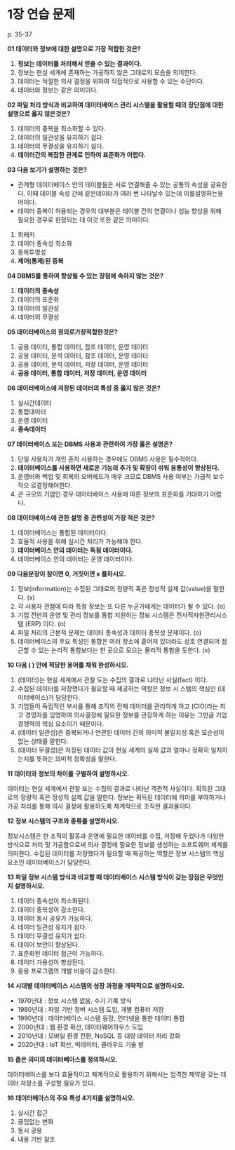# 1장 연습 문제

p. 35-37

**01 데이터와 정보에 대한 설명으로 가장 적합한 것은?**

1. **정보는 데이터를 처리해서 얻을 수 있는 결과이다.**
2. 정보는 현실 세계에 존재하는 가공하지 않은 그대로의 모습을 의미한다.
3. 데이터는 적절한 의사 결정을 위하여 직접적으로 사용할 수 있는 수단이다.
4. 데이터와 정보는 같은 의미이다.

**02 파일 처리 방식과 비교하여 데이터베이스 관리 시스템을 활용할 때의 장단점에 대한 설명으로 옳지 않은것은?**

1. 데이터의 중복을 최소화할 수 있다.
2. 데이터의 일관성을 유지하기 쉽다.
3. 데이터의 무결성을 유지하기 쉽다.
4. **데이터간의 복잡한 관계로 인하여 표준화가 어렵다.**

**03 다음 보기가 설명하는 것은?**

- 관계형 데이터베이스 안의 테이블들은 서로 연결해줄 수 있는 공통의 속성을 공유한다. 이때 테이블 속성 간에 같은데이터가 여러 번 나타날수 있는데 이를설명하는용어이다.
- 데이터 중복이 허용되는 경우의 대부분은 테이블 간의 연결이나 성능 향상을 위해 필요한 경우로 한정되는 데 이것 또한 같은 의미이다.

1. 외래키
2. 데이터 종속성 최소화
3. 중복투명성
4. **제어(통제)된 중복**

**04 DBMS를 통하여 향상될 수 있는 장점에 속하지 않는 것은?**

1. **데이터의 종속성**
2. 데이터의 표준화
3. 데이터의 일관성
4. 데이터의 무결성

**05 데이터베이스의 정의로가장적합한것은?**

1. 공용 데이터, 통합 데이터, 참조 데이터, 운영 데이터
2. 공용 데이터, 분석 데이터, 참조 데이터, 운영 데이터
3. 공용 데이터, 분석 데이터, 저장 데이터, 운영 데이터
4. **공용 데이터, 통합 데이터, 저장 데이터, 운영 데이터**

**06 데이터베이스에 저장된 데이터의 특성 중 옳지 않은 것은?**

1. 실시간데이터
2. 통합데이터
3. 운영 데이터
4. **종속데이터**

**07 데이터베이스 또는 DBMS 사용과 관련하여 가장 옳은 설명은?**

1. 단일 사용자가 개인 혼자 사용하는 경우에도 DBMS 사용은 필수적이다.
2. **데이터베이스를 사용하면 새로운 기능의 추가 및 확장이 쉬워 융통성이 향상된다.**
3. 운영비와 백업 및 회복의 오버헤드가 매우 크므로 DBMS 사용 여부는 가급적 보수적으 로결정해야한다.
4. 큰 규모의 기업인 경우 데이터베이스 사용에 따른 정보의 표준화를 기대하기 어렵다.

**08 데이터베이스에 관한 설명 중 관련성이 가장 적은 것은?**

1. 데이터베이스는 통합된 데이터이다.
2. 효율적 사용을 위해 실시간 처리가 가능해야 한다.
3. **데이터베이스 안의 데이터는 독점 데이터이다.**
4. 데이터베이스 안의 데이터는 운영 데이터이다.

**09 다음문장이 참이면 0, 거짓이면 x 를하시오.**

1. 정보(information)는 수집된 그대로의 정량적 혹은 정성적 실제 값(value)을 말한다. (x)
2. 각 사용자 관점에 따라 특정 정보는 또 다른 누군가에게는 데이터가 될 수 있다. (o)
3. 기업 전반의 운영 및 관리 정보를 통합 지원하는 정보 시스템은 전사적자원관리시스템 (ERP) 이다. (o)
4. 파일 처리의 근본적 문제는 데이터 종속성과 데이터 중복성 문제이다. (o)
5. 데이터베이스의 주요 특성인 통합은 여러 장소에 흩어져 있더라도 상호 연결되어 접근할 수 있는 논리적 통합보다는 한 곳으로 모으는 물리적 통합을 듯한다. (x)

**10 다음 ( ) 안에 적당한 용어를 채워 완성하시오.**

1. (데이터)는 현실 세계에서 관찰 도는 수집의 결과로 냐타난 사실(fact) 이다.
2. 수집된 데이터를 저장했다가 필요할 때 제공하는 역할은 정보 시 스템의 핵심인 (데이터베이스)가 담당한다.
3. 기업들이 독립적인 부서를 통해 조직의 전체 데이터를 관리하게 하고 (CIO)라는 최고 경영자를 임명하여 의사결정에 필요한 정보를 관장하계 하는 이유는 그만큼 기업 경쟁력의 핵심 요소이기 때문이다.
4. (데이터 일관성)은 중복되거나 연관된 데이터 간의 의미적 불일치성 혹은 모순성이 없는 상태를 말한다.
5. (데이터 무결성)은 저장된 데이터 값이 현실 세계의 실제 값과 얼마나 정확히 일치하는지를 뜻하는 의미적 정확성을 말한다.

**11 데이터와 정보의 차이를 구별하여 설명하시오.**

데이터는 현실 세계에서 관찰 또는 수집의 결과로 나타난 객관적 사실이다. 획득된 그대로의 정량적 혹은 정성적 실제 값을 말한다.
정보는 획득된 데이터에 의미를 부여하거나 가공 처리를 통해 의사 결정에 활용하도록 체계적으로 조직한 결과물이다.

**12 정보 시스템의 구조와 종류를 설명하시오.**

정보시스템은 한 조직의 활동과 운영에 필요한 데이터를 수집, 저장해 두었다가 다양한 방식으로 처리 및 가공함으로써 의사 결정에 필요한 정보를 생성하는 소프트웨어 체계를 의미한다. 수집된 데이터를 저장했다가 필요할 때 제공하는 역할은 정보 시스템의 핵심 요소인 데이터베이스가 담당한다.

**13 파일 정보 시스템 방식과 비교할 때 데이터베이스 시스템 방식이 갖는 장점은 무엇인지 설명하시오.**

1. 데이터 종속성이 최소화된다.
2. 데이터 중복성이 감소한다.
3. 데이터 동시 공유가 가능하다.
4. 데이터 일관성 유지가 쉽다.
5. 데이터 무결성 유지가 쉽다.
6. 데이어 보안이 향상된다.
7. 표준화된 데이터 접근이 가능하다.
8. 데이터 가용성이 향상된다.
9. 응용 프로그램의 개발 비용이 감소한다.

**14 시대별 데이터베이스 시스템의 성장 과정을 개략적으로 설명하시오.**

- 1970년대 : 정보 시스템 없음, 수기 기록 방식
- 1980년대 : 파일 기반 정버 시스템 도입, 개별 컴퓨터 저장
- 1990년대 : 데이터베이스 시스템 등장, 인터넷을 통한 데이터 통합
- 2000년대 : 웹 환경 확산, 데이터웨어하우스 도입
- 2010년대 : 모바일 환경 전환, NoSQL 등 대량 데이터 처리 강화
- 2020년대 : IoT 확산, 빅데이터, 클라우드 기술 발

**15 좁은 의미의 데이터베아스를 정의하시오.**

데이터베이스를 보다 효율적이고 체계적으로 활용하기 위해서는 엄격한 제약을 갖는 데이터 저장소를 구성할 필요가 있다.

**16 데이터베아스의 주요 특성 4가지를 설명하시오.**

1. 실시간 접근
2. 끊임없는 변화
3. 동시 공용
4. 내용 기반 참조
